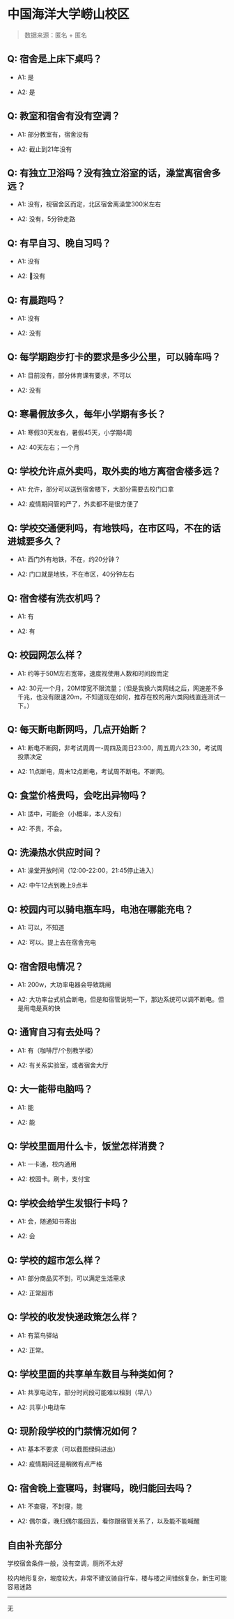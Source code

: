 # 中国海洋大学崂山校区

> 数据来源：匿名 + 匿名

## Q: 宿舍是上床下桌吗？

- A1: 是

- A2: 是

## Q: 教室和宿舍有没有空调？

- A1: 部分教室有，宿舍没有

- A2: 截止到21年没有

## Q: 有独立卫浴吗？没有独立浴室的话，澡堂离宿舍多远？

- A1: 没有，视宿舍区而定，北区宿舍离澡堂300米左右

- A2: 没有，5分钟走路

## Q: 有早自习、晚自习吗？

- A1: 没有

- A2: 没有

## Q: 有晨跑吗？

- A1: 没有

- A2: 没有

## Q: 每学期跑步打卡的要求是多少公里，可以骑车吗？

- A1: 目前没有，部分体育课有要求，不可以

- A2: 没有

## Q: 寒暑假放多久，每年小学期有多长？

- A1: 寒假30天左右，暑假45天，小学期4周

- A2: 40天左右；一个月

## Q: 学校允许点外卖吗，取外卖的地方离宿舍楼多远？

- A1: 允许，部分可以送到宿舍楼下，大部分需要去校门口拿

- A2: 疫情期间管的严了，外卖都不是很方便了

## Q: 学校交通便利吗，有地铁吗，在市区吗，不在的话进城要多久？

- A1: 西门外有地铁，不在，约20分钟？

- A2: 门口就是地铁，不在市区，40分钟左右

## Q: 宿舍楼有洗衣机吗？

- A1: 有

- A2: 有

## Q: 校园网怎么样？

- A1: 约等于50M左右宽带，速度视使用人数和时间段而定

- A2: 30元一个月，20M带宽不限流量；（但是我换六类网线之后，网速差不多千兆，也没有限速20m，不知道现在如何，推荐在校的用六类网线直连测试一下。）

## Q: 每天断电断网吗，几点开始断？

- A1: 断电不断网，非考试周周一-周四及周日23:00，周五周六23:30，考试周投票决定

- A2: 11点断电，周末12点断电，考试周不断电。不断网。

## Q: 食堂价格贵吗，会吃出异物吗？

- A1: 适中，可能会（小概率，本人没有）

- A2: 不贵，不会。

## Q: 洗澡热水供应时间？

- A1: 澡堂开放时间（12:00-22:00，21:45停止进入）

- A2: 中午12点到晚上9点半

## Q: 校园内可以骑电瓶车吗，电池在哪能充电？

- A1: 可以，不知道

- A2: 可以。提上去在宿舍充电

## Q: 宿舍限电情况？

- A1: 200w，大功率电器会导致跳闸

- A2: 大功率台式机会断电，但是和宿管说明一下，那边系统可以调不断电。但是用电是真的快

## Q: 通宵自习有去处吗？

- A1: 有（咖啡厅/个别教学楼）

- A2: 有关系实验室，或者宿舍大厅

## Q: 大一能带电脑吗？

- A1: 能

- A2: 能

## Q: 学校里面用什么卡，饭堂怎样消费？

- A1: 一卡通，校内通用

- A2: 校园卡。刷卡，支付宝

## Q: 学校会给学生发银行卡吗？

- A1: 会，随通知书寄出

- A2: 会

## Q: 学校的超市怎么样？

- A1: 部分商品买不到，可以满足生活需求

- A2: 正常超市

## Q: 学校的收发快递政策怎么样？

- A1: 有菜鸟驿站

- A2: 正常。

## Q: 学校里面的共享单车数目与种类如何？

- A1: 共享电动车，部分时间段可能难以租到（早八）

- A2: 共享小电动车

## Q: 现阶段学校的门禁情况如何？

- A1: 基本不要求（可以截图绿码进出）

- A2: 疫情期间还是稍微有点严格

## Q: 宿舍晚上查寝吗，封寝吗，晚归能回去吗？

- A1: 不查寝，不封寝，能

- A2: 偶尔查，晚归偶尔能回去，看你跟宿管关系了，以及能不能喊醒

## 自由补充部分

学校宿舍条件一般，没有空调，厕所不太好

校内地形复杂，坡度较大，非常不建议骑自行车，楼与楼之间错综复杂，新生可能容易迷路

***

无